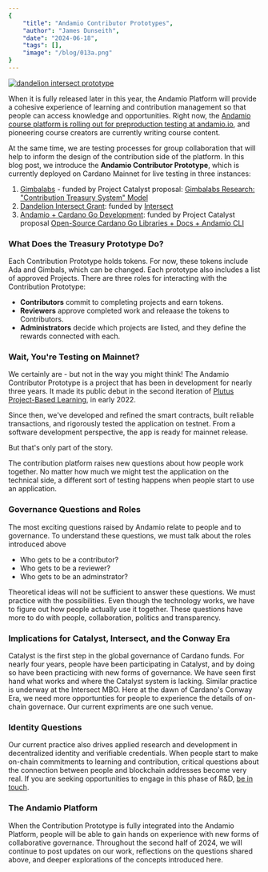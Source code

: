```yaml
---
{
    "title": "Andamio Contributor Prototypes",
    "author": "James Dunseith",
    "date": "2024-06-18",
    "tags": [],
    "image": "/blog/013a.png"
}
---
```


[![dandelion intersect prototype](/blog/013a.png)](https://dandelion-intersect-prototype.andamio.io/)

When it is fully released later in this year, the Andamio Platform will provide a cohesive experience of learning and contribution management so that people can access knowledge and opportunities. Right now, the [Andamio course platform is rolling out for preproduction testing at andamio.io](https://andamio.io), and pioneering course creators are currently writing course content.

At the same time, we are testing processes for group collaboration that will help to inform the design of the contribution side of the platform. In this blog post, we introduce the **Andamio Contributor Prototype**, which is currently deployed on Cardano Mainnet for live testing in three instances:
1. [Gimbalabs](https://gimbalabs-prototype.andamio.io/) - funded by Project Catalyst proposal: [Gimbalabs Research: "Contribution Treasury System" Model
](https://milestones.projectcatalyst.io/projects/1100140)
2. [Dandelion Intersect Grant](https://dandelion-intersect-prototype.andamio.io/): funded by [Intersect](https://intersectmbo.org/)
3. [Andamio + Cardano Go Development](https://cardano-go-prototype.andamio.io/): funded by Project Catalyst proposal [Open-Source Cardano Go Libraries + Docs + Andamio CLI
](https://milestones.projectcatalyst.io/projects/1100216)

### What Does the Treasury Prototype Do?
Each Contribution Prototype holds tokens. For now, these tokens include Ada and Gimbals, which can be changed. Each prototype also includes a list of approved Projects. There are three roles for interacting with the Contribution Prototype:
- **Contributors** commit to completing projects and earn tokens.
- **Reviewers** approve completed work and releaase the tokens to Contributors.
- **Administrators** decide which projects are listed, and they define the rewards connected with each.

### Wait, You're Testing on Mainnet?
We certainly are - but not in the way you might think! The Andamio Contributor Prototype is a project that has been in development for nearly three years. It made its public debut in the second iteration of [Plutus Project-Based Learning](https://plutuspbl.io), in early 2022.

Since then, we've developed and refined the smart contracts, built reliable transactions, and rigorously tested the application on testnet. From a software development perspective, the app is ready for mainnet release.

But that's only part of the story.

The contribution platform raises new questions about how people work together. No matter how much we might test the application on the technical side, a different sort of testing happens when people start to use an application.

### Governance Questions and Roles

The most exciting questions raised by Andamio relate to people and to governance. To understand these questions, we must talk about the roles introduced above

- Who gets to be a contributor?
- Who gets to be a reviewer?
- Who gets to be an adminstrator?

Theoretical ideas will not be sufficient to answer these questions. We must practice with the possibilities. Even though the technology works, we have to figure out how people actually use it together. These questions have more to do with people, collaboration, politics and transparency.

### Implications for Catalyst, Intersect, and the Conway Era
Catalyst is the first step in the global governance of Cardano funds. For nearly four years, people have been participating in Catalyst, and by doing so have been practicing with new forms of governance. We have seen first hand what works and where the Catalyst system is lacking. Similar practice is underway at the Intersect MBO. Here at the dawn of Cardano's Conway Era, we need more opportunties for people to experience the details of on-chain governace. Our current expriments are one such venue.

### Identity Questions
Our current practice also drives applied research and development in decentralized identity and verifiable credentials. When people start to make on-chain commitments to learning and contribution, critical questions about the connection between people and blockchain addresses become very real. If you are seeking opportunities to engage in this phase of R&D, [be in touch](https://andmaio.io/contact).

### The Andamio Platform
When the Contribution Prototype is fully integrated into the Andamio Platform, people will be able to gain hands on experience with new forms of collaborative governance. Throughout the second half of 2024, we will continue to post updates on our work, reflections on the questions shared above, and deeper explorations of the concepts introduced here.